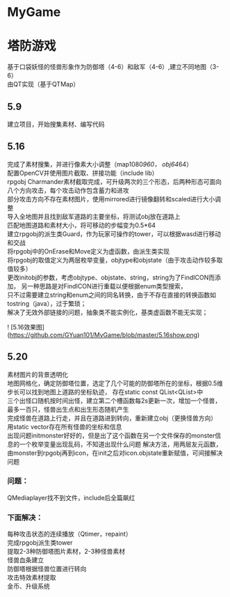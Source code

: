 # MyGame

塔防游戏
===
基于口袋妖怪的怪兽形象作为防御塔（4-6）和敌军（4-6）,建立不同地图（3-6）<br> 
由QT实现（基于QTMap）<br> 

5.9
---
建立项目，开始搜集素材、编写代码<br> 

5.16
---
完成了素材搜集，并进行像素大小调整（map1080*960， obj64*64）<br> 
配置OpenCV并使用图片截取、拼接功能（include lib）<br> 
rpgobj Charmander素材截取完成，可升级两次的三个形态，后两种形态可面向八个方向攻击，每个攻击动作包含蓄力和进攻<br> 
部分攻击方向不存在素材图片，使用mirrored进行镜像翻转和scaled进行大小调整<br> 
导入全地图并且找到敌军道路的主要坐标，将测试obj放在道路上<br> 
匹配地图道路和素材大小，将可移动的步幅变为0.5*64<br> 
建立rpgobj的派生类Guard，作为玩家可操作的tower，可以根据wasd进行移动和交战<br> 
将rpgobj中的OnErase和Move定义为虚函数，由派生类实现<br> 
将rpgobj的取值定义为两层枚举变量，objtype和objstate（由于攻击动作较多取值较多）<br> 
更改initobj的参数，考虑objtype、objstate、string，string为了FindICON而添加，
另一种思路是对FindICON进行重载以便根据enum类型搜索，<br> 
只不过需要建立string和enum之间的同名转换，由于不存在直接的转换函数如tostring（java），过于繁琐；<br> 
解决了无效外部链接的问题，抽象类不能实例化，基类虚函数不能无实现；<br> 

! [5.16效果图] (https://github.com/GYuan101/MyGame/blob/master/5.16show.png)

5.20
---
素材图片的背景透明化<br> 
地图网格化，确定防御塔位置，选定了几个可能的防御塔所在的坐标，根据0.5维步长可以找到地图上道路的坐标轨迹，
存在static const QList<QList<double>>中<br> 
三个出怪口随机按时间出怪，建立第二个槽函数每2s更新一次，增加一个怪兽，最多一百只，怪兽出生点和出生形态随机产生<br> 
完成怪兽在道路上行走，并且在道路进到转向，重新建立obj（更换怪兽方向）<br> 
用static vector<Monster>存在所有怪兽的坐标和信息<br> 
出现问题initmonster好好的，但是出了这个函数在另一个文件保存的monster信息的一个枚举变量出现乱码，不知道出现什么问题
  解决方法，用两层友元函数，由monster到rpgobj再到icon，在init之后对icon.objstate重新赋值，可间接解决问题<br> 

### 问题：
QMediaplayer找不到文件，include后全篇飙红<br> 

### 下面解决：
每种攻击状态的连续播放（Qtimer，repaint）<br> 
完成rpgobj派生类tower<br> 
提取2-3种防御塔图片素材，2-3种怪兽素材<br> 
怪兽血条建立<br> 
防御塔根据怪兽位置进行转向<br> 
攻击特效素材提取<br> 
金币、升级系统<br>  
